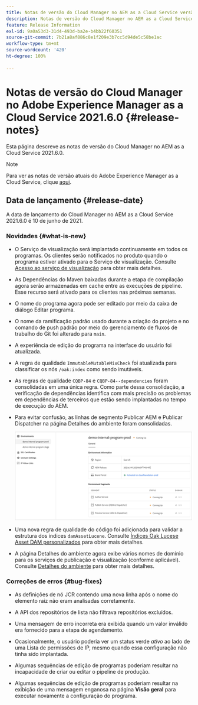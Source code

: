 ```yaml
---
title: Notas de versão do Cloud Manager no AEM as a Cloud Service versão 2021.6.0
description: Notas de versão do Cloud Manager no AEM as a Cloud Service versão 2021.5.0
feature: Release Information
exl-id: 9a0a53d3-31d4-493d-ba2e-b4bb22f60351
source-git-commit: 7b21a8af886c8e1f209e3b7cc5d94de5c58be1ac
workflow-type: tm+mt
source-wordcount: '420'
ht-degree: 100%

---
```


# Notas de versão do Cloud Manager no Adobe Experience Manager as a Cloud Service 2021.6.0 {#release-notes}

Esta página descreve as notas de versão do Cloud Manager no AEM as a Cloud Service 2021.6.0.

>[!NOTE]
>Para ver as notas de versão atuais do Adobe Experience Manager as a Cloud Service, clique [aqui](https://experienceleague.adobe.com/docs/experience-manager-cloud-service/release-notes/release-notes/release-notes-current.html?lang=pt-BR).

## Data de lançamento {#release-date}

A data de lançamento do Cloud Manager no AEM as a Cloud Service 2021.6.0 é 10 de junho de 2021.

### Novidades {#what-is-new}

* O Serviço de visualização será implantado continuamente em todos os programas. Os clientes serão notificados no produto quando o programa estiver ativado para o Serviço de visualização. Consulte [Acesso ao serviço de visualização](/help/implementing/cloud-manager/manage-environments.md#access-preview-service) para obter mais detalhes.

* As Dependências do Maven baixadas durante a etapa de compilação agora serão armazenadas em cache entre as execuções de pipeline. Esse recurso será ativado para os clientes nas próximas semanas.

* O nome do programa agora pode ser editado por meio da caixa de diálogo Editar programa.

* O nome da ramificação padrão usado durante a criação do projeto e no comando de push padrão por meio do gerenciamento de fluxos de trabalho do Git foi alterado para `main`.

* A experiência de edição do programa na interface do usuário foi atualizada.

* A regra de qualidade `ImmutableMutableMixCheck` foi atualizada para classificar os nós `/oak:index` como sendo imutáveis.

* As regras de qualidade `CQBP-84` e `CQBP-84--dependencies` foram consolidadas em uma única regra. Como parte dessa consolidação, a verificação de dependências identifica com mais precisão os problemas em dependências de terceiros que estão sendo implantadas no tempo de execução do AEM.

* Para evitar confusão, as linhas de segmento Publicar AEM e Publicar Dispatcher na página Detalhes do ambiente foram consolidadas.

   ![](/help/implementing/cloud-manager/release-notes/assets/aem-dispatcher.png)

* Uma nova regra de qualidade do código foi adicionada para validar a estrutura dos índices `damAssetLucene`. Consulte [Índices Oak Lucese Asset DAM personalizados](/help/implementing/cloud-manager/custom-code-quality-rules.md#oakpal-damAssetLucene-sanity-check) para obter mais detalhes.

* A página Detalhes do ambiente agora exibe vários nomes de domínio para os serviços de publicação e visualização (conforme aplicável). Consulte [Detalhes do ambiente](https://experienceleague.adobe.com/docs/experience-manager-cloud-service/implementing/using-cloud-manager/manage-environments.html?lang=pt-BR#viewing-environment) para obter mais detalhes.

### Correções de erros {#bug-fixes}

* As definições de nó JCR contendo uma nova linha após o nome do elemento raiz não eram analisadas corretamente.

* A API dos repositórios de lista não filtrava repositórios excluídos.

* Uma mensagem de erro incorreta era exibida quando um valor inválido era fornecido para a etapa de agendamento.

* Ocasionalmente, o usuário poderia ver um status verde *ativo* ao lado de uma Lista de permissões de IP, mesmo quando essa configuração não tinha sido implantada.

* Algumas sequências de edição de programas poderiam resultar na incapacidade de criar ou editar o pipeline de produção.

* Algumas sequências de edição de programas poderiam resultar na exibição de uma mensagem enganosa na página **Visão geral** para executar novamente a configuração do programa.
